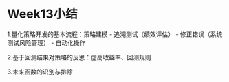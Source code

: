# Week13小结

1.量化策略开发的基本流程：策略建模 - 追溯测试（绩效评估） - 修正错误（系统测试风险管理） - 自动化操作

2.基于回测结果对策略的反思：虚高收益率、回测规则

3.未来函数的识别与排除

